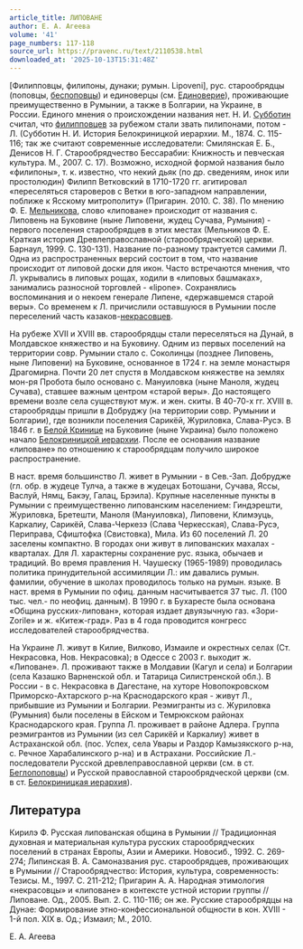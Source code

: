 ```yaml
---
article_title: ЛИПОВАНЕ
author: Е. А. Агеева
volume: '41'
page_numbers: 117-118
source_url: https://pravenc.ru/text/2110538.html
downloaded_at: '2025-10-13T15:31:48Z'
---
```


[Филипповцы, филипоны, дунаки; румын. Lipoveni], рус. старообрядцы (поповцы, [беспоповцы](https://pravenc.ru/text/беспоповцы.html)) и единоверцы (см. [Единоверие](https://pravenc.ru/text/Единоверие.html)), проживающие преимущественно в Румынии, а также в Болгарии, на Украине, в России. Единого мнения о происхождении названия нет. Н. И. [Субботин](https://pravenc.ru/text/Субботин.html) считал, что [филипповцев](https://pravenc.ru/text/филипповцев.html) за рубежом стали звать пилипонами, потом - Л. (Субботин Н. И. История Белокриницкой иерархии. М., 1874. С. 115-116; так же считают современные исследователи: Смилянская Е. Б., Денисов Н. Г. Старообрядчество Бессарабии: Книжность и певческая культура. М., 2007. С. 17). Возможно, исходной формой названия было «филипоны», т. к. известно, что некий дьяк (по др. сведениям, инок или простолюдин) Филипп Ветковский в 1710-1720 гг. агитировал «переселяться староверов с Ветки в юго-западном направлении, поближе к Ясскому митрополиту» (Пригарин. 2010. С. 38). По мнению Ф. Е. [Мельникова](https://pravenc.ru/text/Мельников.html), слово «липоване» происходит от названия с. Липовень на Буковине (ныне Липовени, жудец Сучава, Румыния) - первого поселения старообрядцев в этих местах (Мельников Ф. Е. Краткая история Древлеправославной (старообрядческой) церкви. Барнаул, 1999. С. 130-131). Название по-разному трактуется самими Л. Одна из распространенных версий состоит в том, что название происходит от липовой доски для икон. Часто встречаются мнения, что Л. укрывались в липовых рощах, ходили в «липовых башмаках», занимались разносной торговлей - «lipone». Сохранялись воспоминания и о некоем генерале Липене, «державшемся старой веры». Со временем к Л. причислили оставшуюся в Румынии после переселений часть казаков-[некрасовцев](https://pravenc.ru/text/некрасовцев.html).

На рубеже XVII и XVIII вв. старообрядцы стали переселяться на Дунай, в Молдавское княжество и на Буковину. Одним из первых поселений на территории совр. Румынии стало с. Соколинцы (позднее Липовень, ныне Липовени) на Буковине, основанное в 1724 г. на земле монастыря Драгомирна. Почти 20 лет спустя в Молдавском княжестве на землях мон-ря Пробота было основано с. Мануиловка (ныне Маноля, жудец Сучава), ставшее важным центром «старой веры». До настоящего времени возле села существуют муж. и жен. скиты. В 40-70-х гг. XVIII в. старообрядцы пришли в Добруджу (на территории совр. Румынии и Болгарии), где возникли поселения Сарикёй, Журиловка, Слава-Русэ. В 1846 г. в [Белой Кринице](<https://pravenc.ru/text/Белой Кринице.html>) на Буковине (ныне Украина) было положено начало [Белокриницкой иерархии](<https://pravenc.ru/text/БЕЛОКРИНИЦКАЯ ИЕРАРХИЯ.html>). После ее основания название «липоване» по отношению к старообрядцам получило широкое распространение.

В наст. время большинство Л. живет в Румынии - в Сев.-Зап. Добрудже (гл. обр. в жудеце Тулча, а также в жудецах Ботошани, Сучава, Яссы, Васлуй, Нямц, Бакэу, Галац, Брэила). Крупные населенные пункты в Румынии с преимущественно липованским населением: Гиндэрешти, Журиловка, Бретешти, Маноля (Мануиловка), Липовени, Климэуць, Каркалиу, Сарикёй, Слава-Черкезэ (Слава Черкесская), Слава-Русэ, Периправа, Сфиштофка (Свистовка), Мила. Из 60 поселений Л. 20 заселены компактно. В городах они живут в липованских махалах - кварталах. Для Л. характерны сохранение рус. языка, обычаев и традиций. Во время правления Н. Чаушеску (1965-1989) проводилась политика принудительной ассимиляции Л.: им давались румын. фамилии, обучение в школах проводилось только на румын. языке. В наст. время в Румынии по офиц. данным насчитывается 37 тыс. Л. (100 тыс. чел.- по неофиц. данным). В 1990 г. в Бухаресте была основана «Община русских-липован», которая издает двуязычную газ. «Зори-Zorile» и ж. «Китеж-град». Раз в 4 года проводится конгресс исследователей старообрядчества.

На Украине Л. живут в Килие, Вилково, Измаиле и окрестных селах (Ст. Некрасовка, Нов. Некрасовка); в Одессе с 2003 г. выходит ж. «Липоване». Л. проживают также в Молдавии (Кагул и села) и Болгарии (села Казашко Варненской обл. и Татарица Силистренской обл.). В России - в с. Некрасовка в Дагестане, на хуторе Новопокровском Приморско-Ахтарского р-на Краснодарского края - живут Л., прибывшие из Румынии и Болгарии. Реэмигранты из с. Журиловка (Румыния) были поселены в Ейском и Темрюкском районах Краснодарского края. Группа Л. проживает в районе Адлера. Группа реэмигрантов из Румынии (из сел Сарикёй и Каркалиу) живет в Астраханской обл. (пос. Успех, села Увары и Раздор Камызякского р-на, с. Речное Харабалинского р-на) и в Астрахани. Российские Л.- последователи Русской древлеправославной церкви (см. в ст. [Беглопоповцы](https://pravenc.ru/text/Беглопоповцы.html)) и Русской православной старообрядческой церкви (см. в ст. [Белокриницкая иерархия](<https://pravenc.ru/text/Белокриницкая иерархия.html>)).

## Литература

Кирилэ Ф. Русская липованская община в Румынии // Традиционная духовная и материальная культура русских старообрядческих поселений в странах Европы, Азии и Америки. Новосиб., 1992. С. 269-274; Липинская В. А. Самоназвания рус. старообрядцев, проживающих в Румынии // Старообрядчество: История, культура, современность: Тезисы. М., 1997. С. 211-212; Пригарин А. А. Народная этимология «некрасовцы» и «липоване» в контексте устной истории группы // Липоване. Од., 2005. Вып. 2. С. 110-116; он же. Русские старообрядцы на Дунае: Формирование этно-конфессиональной общности в кон. ХVIII - 1-й пол. ХIХ в. Од.; Измаил; М., 2010.

Е. А. Агеева
